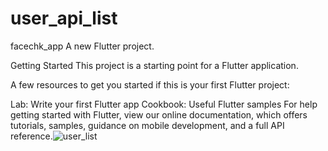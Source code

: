 # user_api_list
facechk_app
A new Flutter project.

Getting Started
This project is a starting point for a Flutter application.

A few resources to get you started if this is your first Flutter project:

Lab: Write your first Flutter app
Cookbook: Useful Flutter samples
For help getting started with Flutter, view our online documentation, which offers tutorials, samples, guidance on mobile development, and a full API reference.![user_list](https://user-images.githubusercontent.com/66877730/142214751-44393106-4b05-4ee8-9075-f2d4ec975461.jpg)

